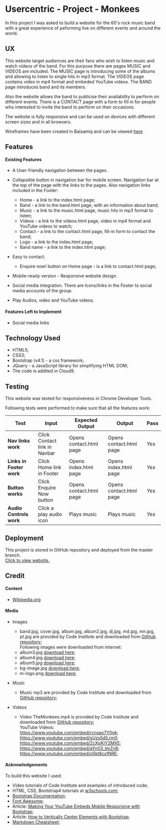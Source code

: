 # Usercentric - Project - Monkees

In this project I was asked to build a website for the 60's rock music band with a great experience of peforming live on different events and around the world.     

## UX

This website target audiences are their fans who wish to listen music and watch videos of the band.  For this purpose there are pages MUSIC and VIDEOS are included.  The MUSIC page is introducing some of the albums and allowing to listen to single hits in mp3 format.
The VIDEOS page contains video in mp4 format and embeded YouTube videos. The BAND page introduces band and its members.

Also the website allows the band to publicise their availability to perform on different events. There is a CONTACT page with a form to fill in for people who interested to invite the band to perform on their occasions.

The website is fully responsive and can be used on devices with different screen sizes and in all browsers.

Wireframes have been created in Balsamiq and can be viewed [here](wireframes/)

## Features

#### Existing Features

* A User-friendly navigation between the pages.
* Collapsible button in navigation bar for mobile screen.
  Navigation bar at the top of the page with the links to the pages.  Also navigation links included in the Footer:  
  * Home - a link to the index.html page;  
  * Band - a link to the band.html page, with an information about band;  
  * Music - a link to the music.html page, music hits in mp3 format to listen;  
  * Videos - a link to the videos.html page, video in mp4 format and YouTube videos to watch;  
  * Contact - a link to the contact.html page, fill-in form to contact the band;  
  * Logo - a link to the index.html page;  
  * Band name - a link to the index.html page;  
   
* Easy to contact.  
  * Enquire now! button on Home page - is a link to contact.html page; 
  
* Mobile-ready version - Responsive website design.
 
* Social media integration.  There are Icons/links in the Footer to social media accounts of the group.
* Play Audios, video and YouTube videos.

#### Features Left to Implement

* Social media links

## Technology Used

* HTML5;
* CSS3;
* Bootstrap (v4.1) - a css framework;  
* JQuery -  a JavaScript library for simplifying HTML DOM;
* The code is addited in Cloud9.

## Testing

This website was tested for responsiveness in Chrome Developer Tools.  

Following tests were performed to make sure that all the features work:  

| Test          | Input           | Expected Output    | Output            |Pass    |  
| --------------|-----------------|--------------------|-------------------|--------|  
|**Nav links work** | Click Contact link in Navbar | Opens contact.html page | Opens contact.html page | *Yes* |  
|**Links in Footer work** | Click Home link in Footer | Opens index.html page | Opens index.html page | *Yes*  
**Button works** | Click Enquire Now button | Opens contact.html page | Opens contact.html page | *Yes*  
**Audio Controls work** | Click a play audio icon | Plays music |  Plays music | *Yes*  |


## Deployment

This project is stored in GitHub repository and deployed from the master branch.  
[Click to view website.](https://digitalis75.github.io/Usercentric-Project-Monkees/)

## Credit

#### Content

* [Wikipedia.org](https://en.wikipedia.org/wiki/The_Monkees)

#### Media

* Images
  * band.jpg, cover.jpg, album.jpg, album2.jpg, dj.jpg, md.jpg, mn.jpg, pt.jpg are provided by Code Institute and downloaded from [GitHub repository](https://github.com/Code-Institute-Org/project-assets/tree/master/stream-1/band-assets/images);  
  Following images were downloaded from internet: 
  * album3.jpg [download here](https://www.google.com/search?rlz=1C1PRFI_enIE722IE846&tbm=isch&sa=1&ei=dX0FXbeOBMiM1fAP_f2UUA&q=monkees+albums&oq=monkees+albums&gs_l=img.3..0j0i24l7.226440.228465..233672...0.0..0.111.561.5j1......0....1..gws-wiz-img.......0i30j0i8i30.HOXsIjRTJtw#imgrc=t4x17KFzCQdrFM:);
  * album4.jpg [download here](https://www.google.com/search?rlz=1C1PRFI_enIE722IE846&tbm=isch&sa=1&ei=YH4FXYTTBKiV1fAPyL-48A8&q=monkees+albums+headquoters&oq=monkees+albums+headquoters&gs_l=img.12...196496.204917..207845...0.0..0.104.1091.10j2......0....1..gws-wiz-img.......0i30j0i24.M08DwhYS0t0#imgrc=08uTL2dL2Fb--M:);
  * album5.jpg [download here](https://www.google.com/search?rlz=1C1PRFI_enIE722IE846&tbm=isch&sa=1&ei=-34FXcS2BqCp1fAP1ZmZSA&q=monkees+albums+pisces+&oq=monkees+albums+pisces+&gs_l=img.3...44503.52991..55564...1.0..0.162.937.6j3......0....1..gws-wiz-img.......0i30j0i24.AoBjzp2r6cc#imgrc=TrpKJqImi-0sVM:);
  * bg-image.jpg [download here](https://www.google.com/search?q=rock+band+instruments+background+images&rlz=1C1PRFI_enIE722IE846&source=lnms&tbm=isch&sa=X&ved=0ahUKEwiAwOLHz-ziAhUPWhUIHW7AAwsQ_AUIECgB&biw=1286&bih=697#imgrc=UdW6peTrJa4rNM:);
  * m-logo.png [download here](https://www.google.com/search?q=monkees+logo+transparent&rlz=1C1PRFI_enIE722IE846&tbm=isch&source=iu&ictx=1&fir=6uAYduV1jQyb7M%253A%252CVtWMY-EHcCZKlM%252C_&vet=1&usg=AI4_-kSfcbxduG28pBmZjYWKDgkhY7ogZQ&sa=X&ved=2ahUKEwiA8fKp0OziAhWbQRUIHTShCxcQ9QEwAnoECAYQCA#imgrc=6uAYduV1jQyb7M:&vet=1);

* Music  
  * Music mp3 are provided by Code Institute and downloaded from [GitHub repository](https://github.com/Code-Institute-Org/project-assets/tree/master/stream-1/band-assets/audio);

* Videos
  * Video TheMonkees.mp4 is provided by Code Institute and downloaded from [GitHub repository](https://github.com/Code-Institute-Org/project-assets/tree/master/stream-1/band-assets/video);  
    YouTube Videos:  
    https://www.youtube.com/embed/rcnsao7Y0gk;  
    https://www.youtube.com/embed/sUzs5dlLrm0;  
    https://www.youtube.com/embed/ZcXpKiY2MXE;  
    https://www.youtube.com/embed/aYn03_tmZn8;  
    https://www.youtube.com/embed/q5kt8cxfNRE;  

#### Acknowledgements
To build this website I used:  
* Video tutorials of Code Institute and examples of introduced code;
* HTML, CSS, Bootstrap4 tutorials at [w3schools.com](https://w3schools.com/);  
* [Bootstrap Documentation](https://getbootstrap.com/docs/4.3/getting-started/introduction/);
* [Font Awesome](https://fontawesome.com/);
* Article: [Making Your YouTube Embeds Mobile Responsive with Bootstrap](https://www.solodev.com/blog/web-design/making-your-youtube-embeds-mobile-responsive-with-bootstrap.stml);
* Article: [How to Vertically Center Elements with Bootstrap](https://www.solodev.com/blog/web-design/how-to-vertically-center-elements-with-bootstrap.stml);
* [Markdown Cheatsheet](https://github.com/adam-p/markdown-here/wiki/Markdown-Cheatsheet);
